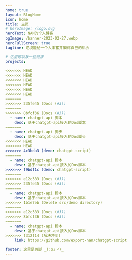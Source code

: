 ```yaml
---
home: true
layout: BlogHome
icon: home
title: 主页
# heroImage: /logo.svg
heroText: NAN的个人博客
bgImage: /banner-2023-02-27.webp
heroFullScreen: true
tagline: 逆境能给一个人丰富并锻炼自己的机会

# 这里可以放一些链接
projects:

<<<<<<< HEAD
<<<<<<< HEAD
<<<<<<< HEAD
<<<<<<< HEAD
<<<<<<< HEAD
<<<<<<< HEAD
=======
>>>>>>> 235fe45 (Docs (#3))
=======
>>>>>>> 8bfcf36 (Docs (#3))
  - name: chatgpt-api 脚本
    desc: 基于chatgpt-api接入的Dos脚本
=======
  - name: chatgpt-api 脚步
    desc: 基于chatgpt-api接入的Dos脚步
<<<<<<< HEAD
<<<<<<< HEAD
>>>>>>> 4c3bda3 (demo: chatgpt-script)
=======
  - name: chatgpt-api 脚本
    desc: 基于chatgpt-api接入的Dos脚本
>>>>>>> f9bdf1c (demo: chatgpt-script)
=======
>>>>>>> e12c383 (Docs (#3))
>>>>>>> 235fe45 (Docs (#3))
=======
  - name: chatgpt-api 脚本
    desc: 基于chatgpt-api接入的Dos脚本
>>>>>>> 1b1e7eb (Delete src/demo directory)
=======
>>>>>>> e12c383 (Docs (#3))
>>>>>>> 8bfcf36 (Docs (#3))
=======
  - name: chatgpt-api 脚本
    desc: 基于chatgpt-api接入的Dos脚本
>>>>>>> f312f14 (解决冲突)
    link: https://github.com/export-nan/chatgpt-script

footer: 这里是页脚 _(:з」∠)_
---
```


<!-- 这是一个博客主页的案例。

要使用此布局，你应该在页面前端设置 `layout: BlogHome` 和 `home: true`。

相关配置文档请见 [博客主页](https://theme-hope.vuejs.press/zh/guide/blog/home/)。 -->
